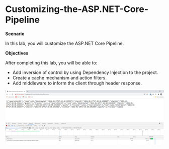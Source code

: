 # Customizing-the-ASP.NET-Core-Pipeline


**Scenario**

In this lab, you will customize the ASP.NET Core Pipeline.

**Objectives**

After completing this lab, you will be able to:

- Add inversion of control by using Dependency Injection to the project.
- Create a cache mechanism and action filters.
- Add middleware to inform the client through header response.

![20487D_Images](https://github.com/ialcaidef/Customizing-the-ASP.NET-Core-Pipeline/blob/master/Images/01.png)
